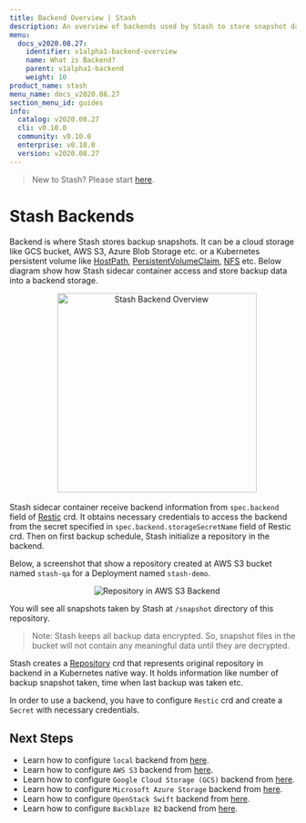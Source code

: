 ```yaml
---
title: Backend Overview | Stash
description: An overview of backends used by Stash to store snapshot data.
menu:
  docs_v2020.08.27:
    identifier: v1alpha1-backend-overview
    name: What is Backend?
    parent: v1alpha1-backend
    weight: 10
product_name: stash
menu_name: docs_v2020.08.27
section_menu_id: guides
info:
  catalog: v2020.08.27
  cli: v0.10.0
  community: v0.10.0
  enterprise: v0.10.0
  version: v2020.08.27
---
```


> New to Stash? Please start [here](/docs/v2020.08.27/concepts/README).

# Stash Backends

Backend is where Stash stores backup snapshots. It can be a cloud storage like GCS bucket, AWS S3, Azure Blob Storage etc. or a Kubernetes persistent volume like [HostPath](https://kubernetes.io/docs/concepts/storage/volumes/#hostpath), [PersistentVolumeClaim](https://kubernetes.io/docs/concepts/storage/volumes/#persistentvolumeclaim), [NFS](https://kubernetes.io/docs/concepts/storage/volumes/#nfs) etc. Below diagram show how Stash sidecar container access and store backup data into a backend storage.

<p align="center">
  <img alt="Stash Backend Overview" height="350px", src="/docs/v2020.08.27/images/guides/latest/backends/backend_overview.svg">
</p>

Stash sidecar container receive backend information from `spec.backend` field of [Restic](/docs/v2020.08.27/concepts/crds/v1alpha1/restic) crd. It obtains necessary credentials to access the backend from the secret specified in `spec.backend.storageSecretName` field of Restic crd. Then on first backup schedule, Stash initialize a repository in the backend.

Below, a screenshot that show a repository created at AWS S3 bucket named `stash-qa` for a Deployment named `stash-demo`.

<p align="center">
  <img alt="Repository in AWS S3 Backend", src="/docs/v2020.08.27/images/guides/latest/backends/s3_repository.png">
</p>

You will see all snapshots taken by Stash at `/snapshot` directory of this repository.

> Note: Stash keeps all backup data encrypted. So, snapshot files in the bucket will not contain any meaningful data until they are decrypted.

Stash creates a [Repository](/docs/v2020.08.27/concepts/crds/repository) crd that represents original repository in backend in a Kubernetes native way. It holds information like number of backup snapshot taken, time when last backup was taken etc.

In order to use a backend, you have to configure `Restic` crd and create a `Secret` with necessary credentials.

## Next Steps

- Learn how to configure `local` backend from [here](/docs/v2020.08.27/guides/v1alpha1/backends/local).
- Learn how to configure `AWS S3` backend from [here](/docs/v2020.08.27/guides/v1alpha1/backends/s3).
- Learn how to configure `Google Cloud Storage (GCS)` backend from [here](/docs/v2020.08.27/guides/v1alpha1/backends/gcs).
- Learn how to configure `Microsoft Azure Storage` backend from [here](/docs/v2020.08.27/guides/v1alpha1/backends/azure).
- Learn how to configure `OpenStack Swift` backend from [here](/docs/v2020.08.27/guides/v1alpha1/backends/swift).
- Learn how to configure `Backblaze B2` backend from [here](/docs/v2020.08.27/guides/v1alpha1/backends/b2).
